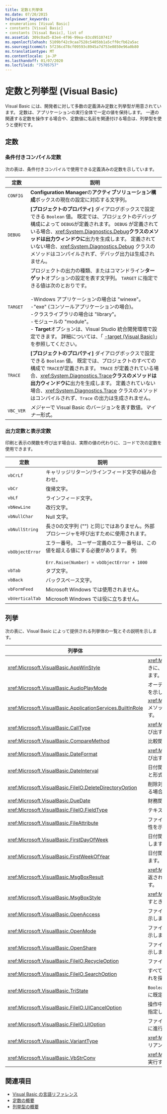 ```yaml
---
title: 定数と列挙体
ms.date: 07/20/2015
helpviewer_keywords:
- enumerations [Visual Basic]
- constants [Visual Basic]
- constants [Visual Basic], list of
ms.assetid: 309c0ad5-83e4-4f96-99ea-83cd95107417
ms.openlocfilehash: 5109bf42c9caa7528c5405bb1a5cff0cfb62a5ac
ms.sourcegitcommit: 5f236cd78cf09593c8945a7d753e0850e96a0b80
ms.translationtype: MT
ms.contentlocale: ja-JP
ms.lasthandoff: 01/07/2020
ms.locfileid: "75705757"
---
```

# <a name="constants-and-enumerations-visual-basic"></a>定数と列挙型 (Visual Basic)

Visual Basic には、開発者に対して多数の定義済み定数と列挙型が用意されています。 定数は、アプリケーションの実行全体で一定の値を保持します。 一連の関連する定数を操作する場合や、定数値に名前を関連付ける場合は、列挙型を使うと便利です。  
  
## <a name="constants"></a>定数  
  
### <a name="conditional-compilation-constants"></a>条件付きコンパイル定数  

 次の表は、条件付きコンパイルで使用できる定義済みの定数を示しています。  
  
|**定数**|**説明**|  
|---|---|  
|`CONFIG`|**Configuration Manager**の**アクティブソリューション構成**ボックスの現在の設定に対応する文字列。|  
|`DEBUG`|**[プロジェクトのプロパティ]** ダイアログボックスで設定できる `Boolean` 値。 既定では、プロジェクトのデバッグ構成によって `DEBUG`が定義されます。 `DEBUG` が定義されている場合、<xref:System.Diagnostics.Debug>**クラスのメソッドは出力ウィンドウに**出力を生成します。 定義されていない場合、<xref:System.Diagnostics.Debug> クラスのメソッドはコンパイルされず、デバッグ出力は生成されません。|  
|`TARGET`|プロジェクトの出力の種類、またはコマンドライン**ターゲット**オプションの設定を表す文字列。 `TARGET` に指定できる値は次のとおりです。<br /><br /> -Windows アプリケーションの場合は "winexe"。<br />-"exe" (コンソールアプリケーションの場合)。<br />-クラスライブラリの場合は "library"。<br />-モジュールの "module"。<br />- **Target**オプションは、Visual Studio 統合開発環境で設定できます。 詳細については、「 [-target (Visual Basic)](../../visual-basic/reference/command-line-compiler/target.md)」を参照してください。|  
|`TRACE`|**[プロジェクトのプロパティ]** ダイアログボックスで設定できる `Boolean` 値。 既定では、プロジェクトのすべての構成で `TRACE`が定義されます。 `TRACE` が定義されている場合、<xref:System.Diagnostics.Trace>**クラスのメソッドは出力ウィンドウに**出力を生成します。 定義されていない場合、<xref:System.Diagnostics.Trace> クラスのメソッドはコンパイルされず、`Trace` の出力は生成されません。|  
|`VBC_VER`|*メジャー*で Visual Basic のバージョンを表す数値。*マイナー*形式。|  
  
### <a name="print-and-display-constants"></a>出力定数と表示定数  

 印刷と表示の関数を呼び出す場合は、実際の値の代わりに、コードで次の定数を使用できます。  
  
|**定数**|**説明**|  
|---|---|  
|`vbCrLf`|キャリッジリターン/ラインフィード文字の組み合わせ。|  
|`vbCr`|復帰文字。|  
|`vbLf`|ラインフィード文字。|  
|`vbNewLine`|改行文字。|  
|`vbNullChar`|Null 文字。|  
|`vbNullString`|長さ0の文字列 ("") と同じではありません。外部プロシージャを呼び出すために使用されます。|  
|`vbObjectError`|エラー番号。 ユーザー定義のエラー番号は、この値を超える値にする必要があります。 例:<br /><br /> `Err.Raise(Number) = vbObjectError + 1000`|  
|`vbTab`|タブ文字。|  
|`vbBack`|バックスペース文字。|  
|`vbFormFeed`|Microsoft Windows では使用されません。|  
|`vbVerticalTab`|Microsoft Windows では役に立ちません。|  
  
## <a name="enumerations"></a>列挙  

 次の表に、Visual Basic によって提供される列挙体の一覧とその説明を示します。  
  
|列挙体|説明|  
|---|---|  
|<xref:Microsoft.VisualBasic.AppWinStyle>|<xref:Microsoft.VisualBasic.Interaction.Shell%2A> 関数を呼び出すときに、実行されるプログラムで使用するウィンドウ スタイルを示します。|  
|<xref:Microsoft.VisualBasic.AudioPlayMode>|オーディオ関連のメソッドを呼び出すときに、サウンドの再生方法を示します。|  
|<xref:Microsoft.VisualBasic.ApplicationServices.BuiltInRole>|<xref:Microsoft.VisualBasic.ApplicationServices.User.IsInRole%2A> メソッドを呼び出すときに、チェックするロールの種類を示します。|  
|<xref:Microsoft.VisualBasic.CallType>|<xref:Microsoft.VisualBasic.Interaction.CallByName%2A> 関数を呼び出すときに呼び出すプロシージャの種類を示します。|  
|<xref:Microsoft.VisualBasic.CompareMethod>|比較関数を呼び出すときに、文字列を比較する方法を示します。|  
|<xref:Microsoft.VisualBasic.DateFormat>|<xref:Microsoft.VisualBasic.Strings.FormatDateTime%2A> 関数を呼び出すときに、日付の表示方法を示します。|  
|<xref:Microsoft.VisualBasic.DateInterval>|日付関連の関数を呼び出すときに使用する、日付の間隔の決定方法と形式の設定方法を示します。|  
|<xref:Microsoft.VisualBasic.FileIO.DeleteDirectoryOption>|削除対象のディレクトリ内にファイルまたはディレクトリが存在する場合の処理を指定します。|  
|<xref:Microsoft.VisualBasic.DueDate>|財務関連のメソッドを呼び出すときに、支払い期日を示します。|  
|<xref:Microsoft.VisualBasic.FileIO.FieldType>|テキストフィールドを区切るか、固定幅にするかを示します。|  
|<xref:Microsoft.VisualBasic.FileAttribute>|ファイル アクセス用の関数を呼び出すときに、使用するファイル属性を示します。|  
|<xref:Microsoft.VisualBasic.FirstDayOfWeek>|日付関連の関数を呼び出すときに使用する、1 週間の最初の日を示します。|  
|<xref:Microsoft.VisualBasic.FirstWeekOfYear>|日付関連の関数を呼び出すときに使用する、1 年の最初の週を示します。|  
|<xref:Microsoft.VisualBasic.MsgBoxResult>|<xref:Microsoft.VisualBasic.Interaction.MsgBox%2A> 関数によって返され、メッセージ ボックスのどのボタンが押されたかを示します。|  
|<xref:Microsoft.VisualBasic.MsgBoxStyle>|<xref:Microsoft.VisualBasic.Interaction.MsgBox%2A> 関数を呼び出すときに表示するボタンを示します。|  
|<xref:Microsoft.VisualBasic.OpenAccess>|ファイル アクセス用の関数を呼び出すときにファイルを開く方法を示します。|  
|<xref:Microsoft.VisualBasic.OpenMode>|ファイル アクセス用の関数を呼び出すときにファイルを開く方法を示します。|  
|<xref:Microsoft.VisualBasic.OpenShare>|ファイル アクセス用の関数を呼び出すときにファイルを開く方法を示します。|  
|<xref:Microsoft.VisualBasic.FileIO.RecycleOption>|ファイルを完全に削除するか、ごみ箱に配置するかを指定します。|  
|<xref:Microsoft.VisualBasic.FileIO.SearchOption>|すべてのディレクトリまたは最上位レベルのディレクトリの、いずれを探索するのかを指定します。|  
|<xref:Microsoft.VisualBasic.TriState>|`Boolean` 値を示します。または、数値書式指定関数を呼び出すときに既定値を使用するかどうかを示します。|  
|<xref:Microsoft.VisualBasic.FileIO.UICancelOption>|操作中にユーザーが **[キャンセル]** をクリックした場合の処理方法を指定します。|  
|<xref:Microsoft.VisualBasic.FileIO.UIOption>|ファイルまたはディレクトリをコピー、削除、または移動するときに進行状況ダイアログを表示するかどうかを指定します。|  
|<xref:Microsoft.VisualBasic.VariantType>|<xref:Microsoft.VisualBasic.Information.VarType%2A> 関数が返すバリアント オブジェクトの型を示します。|  
|<xref:Microsoft.VisualBasic.VbStrConv>|<xref:Microsoft.VisualBasic.Strings.StrConv%2A> 関数の呼び出しで実行する変換の種類を示します。|  
  
## <a name="see-also"></a>関連項目

- [Visual Basic の言語リファレンス](../../visual-basic/language-reference/index.md)
- [定数の概要](../../visual-basic/programming-guide/language-features/constants-enums/constants-overview.md)
- [列挙型の概要](../../visual-basic/programming-guide/language-features/constants-enums/enumerations-overview.md)
